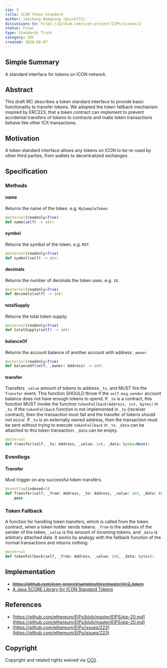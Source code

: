 ```yaml
---
iip: 2
title: ICON Token Standard
author: Jaechang Namgoong (@sink772)
discussions-to: https://github.com/icon-project/IIPs/issues/2
status: Final
type: Standards Track
category: IRC
created: 2018-08-07
---
```


## Simple Summary
A standard interface for tokens on ICON network.

## Abstract
This draft IRC describes a token standard interface to provide basic functionality to transfer tokens.
We adopted the token fallback mechanism inspired by ERC223, that a token contract can implement to prevent accidental transfers of tokens to contracts and make token transactions behave like other ICX transactions.

## Motivation
A token standard interface allows any tokens on ICON to be re-used by other third parties, from wallets to decentralized exchanges.

## Specification

### Methods

#### name
Returns the name of the token. e.g. `MySampleToken`.
```python
@external(readonly=True)
def name(self) -> str:
```

#### symbol
Returns the symbol of the token. e.g. `MST`.
```python
@external(readonly=True)
def symbol(self) -> str:
```

#### decimals
Returns the number of decimals the token uses. e.g. `18`.
```python
@external(readonly=True)
def decimals(self) -> int:
```

#### totalSupply
Returns the total token supply.
```python
@external(readonly=True)
def totalSupply(self) -> int:
```

#### balanceOf
Returns the account balance of another account with address `_owner`.
```python
@external(readonly=True)
def balanceOf(self, _owner: Address) -> int:
```

#### transfer
Transfers `_value` amount of tokens to address `_to`, and MUST fire the `Transfer` event. This function SHOULD throw if the `self.msg.sender` account balance does not have enough tokens to spend. If `_to` is a contract, this function MUST invoke the function `tokenFallback(Address, int, bytes)` in `_to`. If the `tokenFallback` function is not implemented in `_to` (receiver contract), then the transaction must fail and the transfer of tokens should not occur. If `_to` is an externally owned address, then the transaction must be sent without trying to execute `tokenFallback` in `_to`.  `_data` can be attached to this token transaction. `_data` can be empty.
```python
@external
def transfer(self, _to: Address, _value: int, _data: bytes=None):
```

### Eventlogs

#### Transfer
Must trigger on any successful token transfers.
```python
@eventlog(indexed=3)
def Transfer(self, _from: Address, _to: Address, _value: int, _data: bytes):
    pass
```

### Token Fallback

A function for handling token transfers, which is called from the token contract, when a token holder sends tokens. `_from` is the address of the sender of the token, `_value` is the amount of incoming tokens, and `_data` is arbitrary attached data. It works by analogy with the fallback function of the normal transactions and returns nothing.
```python
@external
def tokenFallback(self, _from: Address, _value: int, _data: bytes):
```

## Implementation
* ~~https://github.com/icon-project/samples/tree/master/irc2_token~~
* [A Java SCORE Library for ICON Standard Tokens](https://github.com/sink772/javaee-tokens)

## References
* [https://github.com/ethereum/EIPs/blob/master/EIPS/eip-20.md](https://github.com/ethereum/EIPs/blob/master/EIPS/eip-20.md)
* [https://github.com/ethereum/EIPs/issues/223](https://github.com/ethereum/EIPs/issues/223)

## Copyright
Copyright and related rights waived via [CC0](https://creativecommons.org/publicdomain/zero/1.0/).
